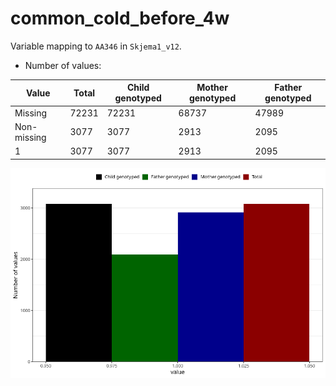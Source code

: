 # common_cold_before_4w
Variable mapping to `AA346` in `Skjema1_v12`.
- Number of values:

| Value | Total | Child genotyped | Mother genotyped | Father genotyped |
| ----- | ----- | --------------- | ---------------- | ---------------- |
| Missing | 72231 | 72231 | 68737 | 47989 |
| Non-missing | 3077 | 3077 | 2913 | 2095 |
| 1 | 3077 | 3077 | 2913 | 2095 |



![](common_cold_before_4w_n.png)



